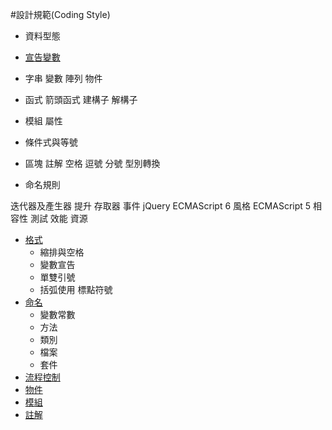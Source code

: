 #設計規範(Coding Style)

- 資料型態 
- [宣告變數](./Declare)

- 字串 變數 陣列 物件
- 函式 箭頭函式 建構子 解構子
- 模組 屬性 
- 條件式與等號 
- 區塊 註解 空格 逗號 分號 型別轉換
- 命名規則 


迭代器及產生器 提升 存取器 事件
jQuery
ECMAScript 6 風格
ECMAScript 5 相容性
測試 效能 資源

- [格式](./Specification)
  - 縮排與空格
  - 變數宣告
  - 單雙引號
  - 括弧使用
    標點符號
- [命名](./Notation)
  - 變數常數
  - 方法
  - 類別 
  - 檔案
  - 套件
- [流程控制](./Compare)
- [物件](./Object)
- [模組](./Module)
- [註解](./Comment)
